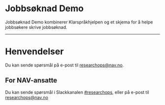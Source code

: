 Jobbsøknad Demo
================

Jobbsøknad Demo kombinerer Klarspråkhjelpen og et skjema for å helpe jobbsøkere skrive jobbsøknad.

---


# Henvendelser

Du kan sende spørsmål på e-post til [researchops@nav.no](mailto:researchops@nav.no).

## For NAV-ansatte

Du kan sende spørsmål i Slackkanalen [#researchops](https://nav-it.slack.com/archives/C02UGFS2J4B), eller på e-post til [researchops@nav.no](mailto:researchops@nav.no)
